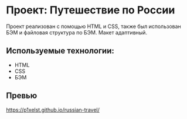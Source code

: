 # Проект: Путешествие по России

Проект реализован с помощью HTML и CSS, также был использован БЭМ и файловая структура по БЭМ. Макет адаптивный.

## Используемые технологии:

* HTML
* CSS
* БЭМ

## Превью
https://p1xelst.github.io/russian-travel/